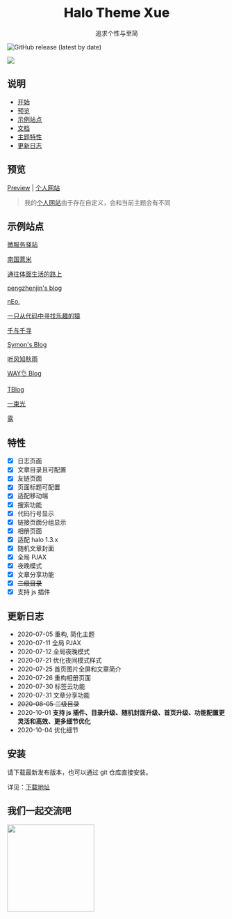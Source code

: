 # <div align="center" style="font-weight:800; font-size: 30px">Halo Theme Xue</div>

<p align="center">
追求个性与至简
</p>

![GitHub release (latest by date)](https://img.shields.io/github/v/release/halo-dev/halo?label=halo&style=flat-square)

![](https://cdn.jsdelivr.net/gh/xzzai/static@master/uPic/screenshot-2300.png)

## 说明

- [开始](https://baozi.fun/2020/09/29/halo-blog-transfer)
- [预览](#预览)
- [示例站点](#示例站点)
- [文档](https://baozi.fun/2020/10/05/theme-xue-showcase)
- [主题特性](#特性)
- [更新日志](#更新日志)

## 预览

[Preview](https://halo.hshan.fun) | [个人网站](https://baozi.fun)

> 我的[个人网站](https://baozi.fun)由于存在自定义，会和当前主题会有不同

## 示例站点

[微服务驿站](http://www.superdevops.cn)

[南国薏米](https://eelve.com/)

[通往体面生活的路上](https://codeyee.com/)

[pengzhenjin's blog](https://www.pengzhenjin.top/)

[nEo.](https://neo00.top/)

[一只从代码中寻找乐趣的猿](https://zwc365.com/)

[千与千寻](https://blog.chihiro.org.cn/)

[Symon's Blog](https://www.ssymon.com/)

[听风知秋雨](http://www.keepli.cn/)

[WAY👌 Blog](https://www.wayok.cn/)

[TBlog](https://blog.tellbin.cn/)

[一束光](https://lijiakai.cn/)

[露](https://www.wo66.cc/)

## 特性

- [x] 日志页面
- [x] 文章目录且可配置
- [x] 友链页面
- [x] 页面标题可配置
- [x] 适配移动端
- [x] 搜索功能
- [x] 代码行号显示
- [x] 链接页面分组显示
- [x] 相册页面
- [x] 适配 halo 1.3.x
- [x] 随机文章封面
- [x] 全局 PJAX
- [x] 夜晚模式
- [x] 文章分享功能
- [x] ~~二级目录~~
- [x] 支持 js 插件

## 更新日志

- 2020-07-05 重构, 简化主题
- 2020-07-11 全局 PJAX
- 2020-07-12 全局夜晚模式
- 2020-07-21 优化夜间模式样式
- 2020-07-25 首页图片全屏和文章简介
- 2020-07-26 重构相册页面
- 2020-07-30 标签云功能
- 2020-07-31 文章分享功能
- ~~2020-08-05 二级目录~~
- 2020-10-01 **支持 js 插件、目录升级、随机封面升级、首页升级、功能配置更灵活和高效、更多细节优化**
- 2020-10-04 优化细节

## 安装

请下载最新发布版本，也可以通过 git 仓库直接安装。

详见：[下载地址](https://github.com/xzzai/halo-theme-xue/releases)

## 我们一起交流吧
<img src="https://i.loli.net/2020/10/25/Zc2yRkPTYXqFi35.jpg" width="200" height="200"/>
